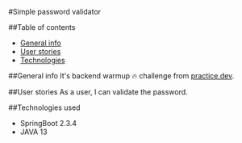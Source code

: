 #Simple password validator

##Table of contents

* [General info](#general-info)
* [User stories](#user-stories)
* [Technologies](#technologies)

##General info
It's backend warmup :fire: challenge from [practice.dev](https://practice.dev/challenges/2).

##User stories
As a user, I can validate the password.

##Technologies used
* SpringBoot 2.3.4
* JAVA 13